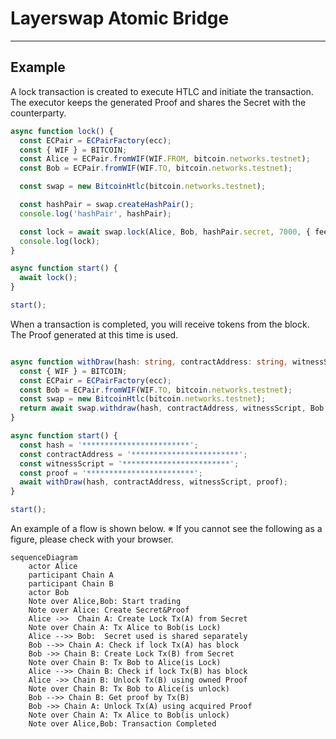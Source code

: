 # Layerswap Atomic Bridge

---

## Example

A lock transaction is created to execute HTLC and initiate the transaction.
The executor keeps the generated Proof and shares the Secret with the counterparty.

```ts
async function lock() {
  const ECPair = ECPairFactory(ecc);
  const { WIF } = BITCOIN;
  const Alice = ECPair.fromWIF(WIF.FROM, bitcoin.networks.testnet);
  const Bob = ECPair.fromWIF(WIF.TO, bitcoin.networks.testnet);

  const swap = new BitcoinHtlc(bitcoin.networks.testnet);

  const hashPair = swap.createHashPair();
  console.log('hashPair', hashPair);

  const lock = await swap.lock(Alice, Bob, hashPair.secret, 7000, { fee: 1800, lockHeight: 2 });
  console.log(lock);
}

async function start() {
  await lock();
}

start();
```

When a transaction is completed, you will receive tokens from the block.
The Proof generated at this time is used.

```ts

async function withDraw(hash: string, contractAddress: string, witnessScript: string, proof: string) {
  const { WIF } = BITCOIN;
  const ECPair = ECPairFactory(ecc);
  const Bob = ECPair.fromWIF(WIF.TO, bitcoin.networks.testnet);
  const swap = new BitcoinHtlc(bitcoin.networks.testnet);
  return await swap.withdraw(hash, contractAddress, witnessScript, Bob, proof);
}

async function start() {
  const hash = '************************';
  const contractAddress = '************************';
  const witnessScript = '************************';
  const proof = '************************';
  await withDraw(hash, contractAddress, witnessScript, proof);
}

start();
```

An example of a flow is shown below.
※ If you cannot see the following as a figure, please check with your browser.

```mermaid
sequenceDiagram
    actor Alice
    participant Chain A
    participant Chain B
    actor Bob
    Note over Alice,Bob: Start trading
    Note over Alice: Create Secret&Proof
    Alice ->>  Chain A: Create Lock Tx(A) from Secret
    Note over Chain A: Tx Alice to Bob(is Lock)
    Alice -->> Bob:  Secret used is shared separately
    Bob -->> Chain A: Check if lock Tx(A) has block
    Bob ->> Chain B: Create Lock Tx(B) from Secret
    Note over Chain B: Tx Bob to Alice(is Lock)
    Alice -->> Chain B: Check if lock Tx(B) has block
    Alice ->> Chain B: Unlock Tx(B) using owned Proof
    Note over Chain B: Tx Bob to Alice(is unlock)
    Bob -->> Chain B: Get proof by Tx(B)
    Bob ->> Chain A: Unlock Tx(A) using acquired Proof
    Note over Chain A: Tx Alice to Bob(is unlock)
    Note over Alice,Bob: Transaction Completed
```

